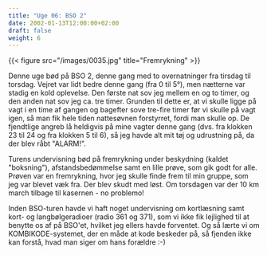 ```yaml
---
title: "Uge 06: BSO 2"
date: 2002-01-13T12:00:00+02:00
draft: false
weight: 6
---
```


{{< figure src="/images/0035.jpg" title="Fremrykning" >}}

Denne uge bød på BSO 2, denne gang med to overnatninger fra tirsdag til torsdag. Vejret var lidt bedre denne gang (fra 0 til 5°), men nætterne var stadig en kold oplevelse. Den første nat sov jeg mellem en og to timer, og den anden nat sov jeg ca. tre timer. Grunden til dette er, at vi skulle ligge på vagt i en time af gangen og bagefter sove tre-fire timer før vi skulle på vagt igen, så man fik hele tiden nattesøvnen forstyrret, fordi man skulle op. De fjendtlige angreb lå heldigvis på mine vagter denne gang (dvs. fra klokken 23 til 24 og fra klokken 5 til 6), så jeg havde alt mit tøj og udrustning på, da der blev råbt "ALARM!".

Turens undervisning bød på fremrykning under beskydning (kaldet "boksning"), afstandsbedømmelse samt en lille prøve, som gik godt for alle. Prøven var en fremrykning, hvor jeg skulle finde frem til min gruppe, som jeg var blevet væk fra. Der blev skudt med løst. Om torsdagen var der 10 km march tilbage til kasernen - no problemo!

Inden BSO-turen havde vi haft noget undervisning om kortlæsning samt kort- og langbølgeradioer (radio 361 og 371), som vi ikke fik lejlighed til at benytte os af på BSO'et, hvilket jeg ellers havde forventet. Og så lærte vi om KOMBIKODE-systemet, der en måde at kode beskeder på, så fjenden ikke kan forstå, hvad man siger om hans forældre :-)
